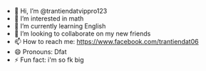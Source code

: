 - 👋 Hi, I’m @trantiendatvippro123
- 👀 I’m interested in math
- 🌱 I’m currently learning English
- 💞️ I’m looking to collaborate on my new friends
- 📫 How to reach me: https://www.facebook.com/trantiendat06
- 😄 Pronouns: Dfat
- ⚡ Fun fact: i'm so fk big

<!---
trantiendatvippro123/trantiendatvippro123 is a ✨ special ✨ repository because its `README.md` (this file) appears on your GitHub profile.
You can click the Preview link to take a look at your changes.
--->
